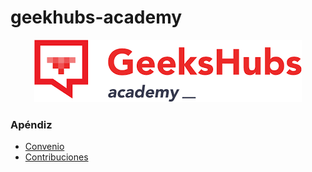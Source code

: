 # geekhubs-academy


<p align="center">
    <img src="https://github.com/GeeksHubsAcademy/2020-geekshubs-media/blob/master/image/logo.png">	
</p>

### Apéndiz
* [Convenio](https://github.com/GeeksHubsAcademy/2020-geekshubs-convenio)
* [Contribuciones](https://github.com/GeeksHubsAcademy/geekhubs-academy/contributing.md)
